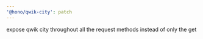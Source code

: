```yaml
---
'@hono/qwik-city': patch
---
```


expose qwik city throughout all the request methods instead of only the get
